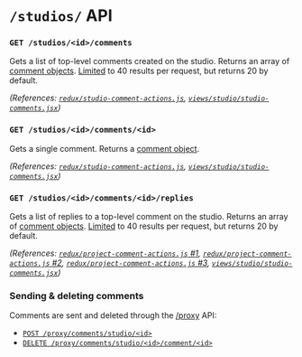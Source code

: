 # `/studios/` API

### `GET /studios/<id>/comments`

Gets a list of top-level comments created on the studio. Returns an array of [comment objects](definitions/comment_object.md). [Limited](../etc/limits_and_offsets.md) to 40 results per request, but returns 20 by default.

*(References: [`redux/studio-comment-actions.js`](https://github.com/scratchfoundation/scratch-www/blob/1534b8938e97bd5bbe2c5bec965545a24ac3202c/src/redux/studio-comment-actions.js#L70-L106), [`views/studio/studio-comments.jsx`](https://github.com/scratchfoundation/scratch-www/blob/1534b8938e97bd5bbe2c5bec965545a24ac3202c/src/views/studio/studio-comments.jsx#L54-L60))*

### `GET /studios/<id>/comments/<id>`

Gets a single comment. Returns a [comment object](definitions/comment_object.md).

*(References: [`redux/studio-comment-actions.js`](https://github.com/scratchfoundation/scratch-www/blob/1534b8938e97bd5bbe2c5bec965545a24ac3202c/src/redux/studio-comment-actions.js#L108-L141), [`views/studio/studio-comments.jsx`](https://github.com/scratchfoundation/scratch-www/blob/1534b8938e97bd5bbe2c5bec965545a24ac3202c/src/views/studio/studio-comments.jsx#L54-L60))*

### `GET /studios/<id>/comments/<id>/replies`

Gets a list of replies to a top-level comment on the studio. Returns an array of [comment objects](defintiions/comment_object.md). [Limited](../etc/limits_and_offsets.md) to 40 results per request, but returns 20 by default.

*(References: [`redux/project-comment-actions.js` #1](https://github.com/scratchfoundation/scratch-www/blob/1534b8938e97bd5bbe2c5bec965545a24ac3202c/src/redux/studio-comment-actions.js#L35-L68), [`redux/project-comment-actions.js` #2](https://github.com/scratchfoundation/scratch-www/blob/1534b8938e97bd5bbe2c5bec965545a24ac3202c/src/redux/studio-comment-actions.js#L94-L97), [`redux/project-comment-actions.js` #3](https://github.com/scratchfoundation/scratch-www/blob/1534b8938e97bd5bbe2c5bec965545a24ac3202c/src/redux/studio-comment-actions.js#L134-L139), [`views/studio/studio-comments.jsx`](https://github.com/scratchfoundation/scratch-www/blob/1534b8938e97bd5bbe2c5bec965545a24ac3202c/src/views/studio/studio-comments.jsx#L160-L167))*

### Sending & deleting comments

Comments are sent and deleted through the [/proxy](proxy.md) API:

- [`POST /proxy/comments/studio/<id>`](proxy.md#post-proxycommentstudioid)
- [`DELETE /proxy/comments/studio/<id>/comment/<id>`](proxy.md#post-proxycommentstudioidcommentid)

